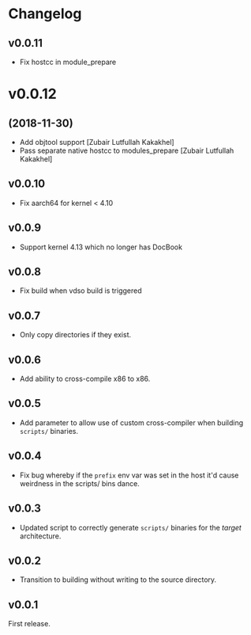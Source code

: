 # Changelog

## v0.0.11

* Fix hostcc in module_prepare

# v0.0.12
## (2018-11-30)

* Add objtool support [Zubair Lutfullah Kakakhel]
* Pass separate native hostcc to modules_prepare [Zubair Lutfullah Kakakhel]

## v0.0.10

* Fix aarch64 for kernel < 4.10

## v0.0.9

* Support kernel 4.13 which no longer has DocBook

## v0.0.8

* Fix build when vdso build is triggered

## v0.0.7

* Only copy directories if they exist.

## v0.0.6

* Add ability to cross-compile x86 to x86.

## v0.0.5

* Add parameter to allow use of custom cross-compiler when building `scripts/`
  binaries.

## v0.0.4

* Fix bug whereby if the `prefix` env var was set in the host it'd cause
  weirdness in the scripts/ bins dance.

## v0.0.3

* Updated script to correctly generate `scripts/` binaries for the _target_
  architecture.

## v0.0.2

* Transition to building without writing to the source directory.

## v0.0.1

First release.
